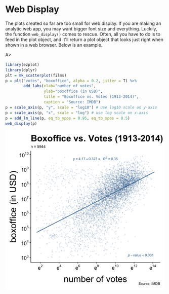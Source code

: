 # Web Display

The plots created so far are too small for web display. If you are making an 
analytic web app, you may want bigger font size and everything. Luckily, the 
function `web_display()` comes to rescue. Often, all you have to 
do is to feed in the plot object, and it'll return a plot object that looks 
just right when shown in a web browser. Below is an example.

A>
```r
library(ezplot)
library(dplyr)
plt = mk_scatterplot(films)
p = plt("votes", "boxoffice", alpha = 0.2, jitter = T) %>% 
        add_labs(xlab="number of votes", 
                 ylab="boxoffice (in USD)", 
                 title = "Boxoffice vs. Votes (1913-2014)",
                 caption = "Source: IMDB")
p = scale_axis(p, "y", scale = "log10") # use log10 scale on y-axis
p = scale_axis(p, "x", scale = "log") # use log scale on x-axis
p = add_lm_line(p, eq_tb_ypos = 0.95, eq_tb_xpos = 0.5) 
web_display(p)
```

![demo web display](images/web_display-1.png)